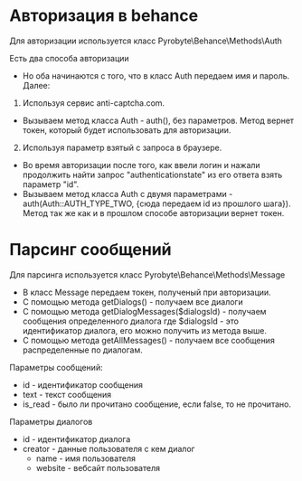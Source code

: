 # Авторизация в behance
Для авторизации используется класс Pyrobyte\Behance\Methods\Auth

Есть два способа авторизации
* Но оба начинаются с того, что в класс Auth передаем имя и пароль. Далее:
1) Используя сервис anti-captcha.com. 
* Вызываем метод класса Auth - auth(), без параметров. Метод вернет токен, который
будет использовать для авторизации.
2) Используя параметр взятый с запроса в браузере.
* Во время авторизации после того, как ввели логин и нажали продолжить найти запрос 
"authenticationstate" из его ответа взять параметр "id".
* Вызываем метод класса Auth с двумя параметрами - auth(Auth::AUTH_TYPE_TWO, {сюда передаем id из прошлого шага}).
Метод так же как и в прошлом способе авторизации вернет токен.
# Парсинг сообщений
Для парсинга используется класс Pyrobyte\Behance\Methods\Message
* В класс Message передаем токен, полученый при авторизации. 
* С помощью метода getDialogs() - получаем все диалоги
* С помощью метода getDialogMessages($dialogsId) - получаем сообщения определенного диалога
где $dialogsId - это идентификатор диалога, его можно получить из метода выше.
* С помощью метода getAllMessages() - получаем все сообщения распределенные по диалогам.

Параметры сообщений:
* id - идентификатор сообщения
* text - текст сообщения
* is_read - было ли прочитано сообщение, если false, то не прочитано.

Параметры диалогов 
* id - идентификатор диалога
* creator - данные пользователя с кем диалог
    * name - имя пользователя
    * website - вебсайт пользователя
